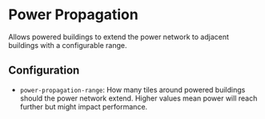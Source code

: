 # Power Propagation

Allows powered buildings to extend the power network to adjacent buildings with a configurable range.

## Configuration

- `power-propagation-range`: How many tiles around powered buildings should the power network extend. Higher values mean power will reach further but might impact performance.

